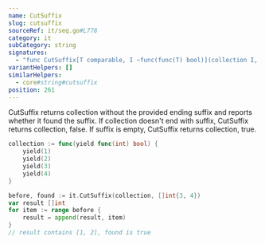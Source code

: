 ```yaml
---
name: CutSuffix
slug: cutsuffix
sourceRef: it/seq.go#L778
category: it
subCategory: string
signatures:
  - "func CutSuffix[T comparable, I ~func(func(T) bool)](collection I, separator []T) (before I, found bool)"
variantHelpers: []
similarHelpers:
  - core#string#cutsuffix
position: 261
---
```


CutSuffix returns collection without the provided ending suffix and reports whether it found the suffix.
If collection doesn't end with suffix, CutSuffix returns collection, false.
If suffix is empty, CutSuffix returns collection, true.

```go
collection := func(yield func(int) bool) {
    yield(1)
    yield(2)
    yield(3)
    yield(4)
}

before, found := it.CutSuffix(collection, []int{3, 4})
var result []int
for item := range before {
    result = append(result, item)
}
// result contains [1, 2], found is true
```